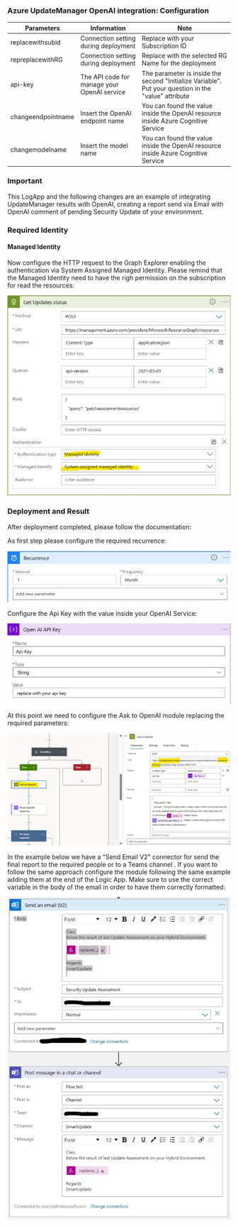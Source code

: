 <h3>Azure UpdateManager OpenAI integration: Configuration</h3>
 
| **Parameters** | **Information** | **Note** |
| ------------- | ------------- | ------------- |
| replacewithsubid | Connection setting during deployment | Replace with your Subscription ID |
| repreplacewithRG | Connection setting during deployment | Replace with the selected RG Name for the deployment |
| api-key | The API code for manage your OpenAI service | The parameter is inside the second "Initialize Variable". Put your question in the "value" attribute  |
| changeendpointname | Insert the OpenAI endpoint name | You can found the value inside the OpenAI resource inside Azure Cognitive Service |
| changemodelname | Insert the model name | You can found the value inside the OpenAI resource inside Azure Cognitive Service |

<h3> Important </h3>
 This LogApp and the following changes are an example of integrating UpdateManager results with OpenAI, creating a report send via Email with OpenAI comment of pending Security Update of your environment. 
 
 
<h3>Required Identity</h3>
<h4>Managed Identity</h4>

Now configure the HTTP request to the Graph Explorer enabling the authentication via System Assigned Managed Identity. Please remind that the Managed Identity need to have the righ permission on the subscription for read the resources:


![identity](./images/identity.jpg)


<h3> Deployment and Result </h3>
 
After deployment completed, please follow the documentation:


As first step please configure the required recurrence:

![recurrence](./images/recurrence.jpg)


Configure the Api Key with the value inside your OpenAI Service:

![Api Key](./images/ApiKey.jpg)

At this point we need to configure the Ask to OpenAI module replacing the required parameters:

![OpenAI](./images/OpenAI.jpg)

In the example below we have a "Send Email V2" connector for send the final report to the required people or to a Teams channel . If you want to follow the same approach configure the module following the same example adding them at the end of the Logic App. Make sure to use the correct variable in the body of the email in order to have them correctly formatted:

![example](./images/example-notification.jpg)